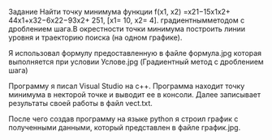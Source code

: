 Задание
Найти точку минимума функции f(x1, x2) =x21−15x1x2+ 44x1+x32−6x22−93x2+ 251,
[x1= 10, x2= 4].
градиентнымметодом с дроблением шага.В окрестности точки минимума построить линии уровня и траекторию поиска (на одном графике). 

Я использовал формулу предоставленную в файле формула.jpg которая выполняется при условии Услове.jpg (Градиентный метод с дроблением шага)

Программу я писал Visual Studio на с++.
Программа находит точку минимума в некторой точке и выводит ее в консоли. Далее записывает результаты своей работы в файл vect.txt.

После чего создав программу на языке python я строил график с полученными данными, который представлен
в файле график.jpg.

